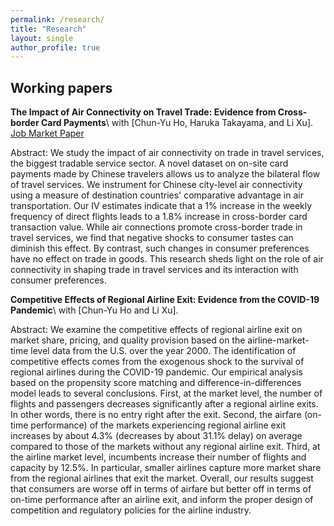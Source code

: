 ```yaml
---
permalink: /research/
title: "Research"
layout: single
author_profile: true
---
```


## Working papers

**The Impact of Air Connectivity on Travel Trade: Evidence from Cross-border Card Payments**\\
with [Chun-Yu Ho, Haruka Takayama, and Li Xu]. [Job Market Paper](/assets/files/jmp.pdf)

Abstract: We study the impact of air connectivity on trade in travel services, the biggest tradable service sector. A novel dataset on on-site card payments made by Chinese travelers allows us to analyze the bilateral flow of travel services. We instrument for Chinese city-level air connectivity using a measure of destination countries' comparative advantage in air transportation. Our IV estimates indicate that a 1\% increase in the weekly frequency of direct flights leads to a 1.8\% increase in cross-border card transaction value. While air connections promote cross-border trade in travel services, we find that negative shocks to consumer tastes can diminish this effect. By contrast, such changes in consumer preferences have no effect on trade in goods. This research sheds light on the role of air connectivity in shaping trade in travel services and its interaction with consumer preferences.



**Competitive Effects of Regional Airline Exit: Evidence from the COVID-19 Pandemic**\\
with [Chun-Yu Ho and Li Xu].

<!-- *We develop a dynamic spatial growth model to explore the role of trade and internal migration in the process of spatial development and aggregate growth. Growth is shaped by the best global and local ideas that contribute to the local stock of knowledge. Global ideas diffuse more to locations that are relatively more exposed to international trade. Local ideas are diffused across space when workers move to another location. We embed the diffusion of ideas through trade and migration into a multi-country, multi-region framework with international trade, forward-looking dynamic migration decisions, and endogenous capital accumulation. We apply our framework to study the role of initial conditions, international trade, and internal migration on China’s spatial development and aggregate growth during the 1990s and 2000s. We find that initial conditions across space, idea diffusion, and capital accumulation play an important role in understanding the process of spatial development and aggregate growth in China. Changes in international trade costs and mobility restrictions during the 1990s and 2000s also contribute to aggregate growth, with large heterogeneity across space.* -->

Abstract: We examine the competitive effects of regional airline exit on market share, pricing, and quality provision based on the airline-market-time level data from the U.S. over the year 2000. The identification of competitive effects comes from the exogenous shock to the survival of regional airlines during the COVID-19 pandemic. Our empirical analysis based on the propensity score matching and difference-in-differences model leads to several conclusions. First, at the market level, the number of flights and passengers decreases significantly after a regional airline exits. In other words, there is no entry right after the exit.  Second, the airfare (on-time performance) of the markets experiencing regional airline exit increases by about 4.3% (decreases by about 31.1% delay) on average compared to those of the markets without any regional airline exit. Third, at the airline market level, incumbents increase their number of flights and capacity by 12.5%. In particular, smaller airlines capture more market share from the regional airlines that exit the market. Overall, our results suggest that consumers are worse off in terms of airfare but better off in terms of on-time performance after an airline exit, and inform the proper design of competition and regulatory policies for the airline industry.
